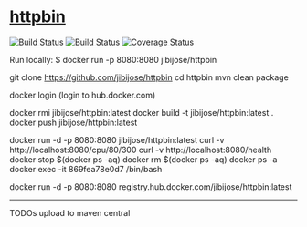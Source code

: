 [httpbin](https://httpbin.org)
==================================

[![Build Status](https://ci.appveyor.com/api/projects/status/github/jibijose/httpbin?branch=master&svg=true)](https://ci.appveyor.com/project/jibijose/httpbin)
[![Build Status](https://travis-ci.org/jibijose/httpbin.svg?branch=master)](https://ci.appveyor.com/project/jibijose/httpbin)
[![Coverage Status](http://img.shields.io/coveralls/jibijose/httpbin/master.svg?style=flat-square)](https://coveralls.io/r/jibijose/httpbin?branch=master)

Run locally: $ docker run -p 8080:8080 jibijose/httpbin

git clone https://github.com/jibijose/httpbin
cd httpbin
mvn clean package

docker login (login to hub.docker.com)

docker rmi jibijose/httpbin:latest
docker build -t jibijose/httpbin:latest .
docker push jibijose/httpbin:latest


docker run -d -p 8080:8080 jibijose/httpbin:latest
curl -v http://localhost:8080/cpu/80/300
curl -v http://localhost:8080/health
docker stop $(docker ps -aq)
docker rm $(docker ps -aq)
docker ps -a
docker exec -it 869fea78e0d7 /bin/bash


docker run -d -p 8080:8080 registry.hub.docker.com/jibijose/httpbin:latest


*************
TODOs
upload to maven central